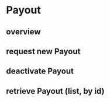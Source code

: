 # Payout

## overview

## request new Payout

## deactivate Payout

## retrieve Payout (list, by id)
